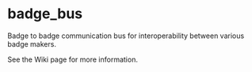 # badge_bus
Badge to badge communication bus for interoperability between various badge makers.

See the Wiki page for more information.
